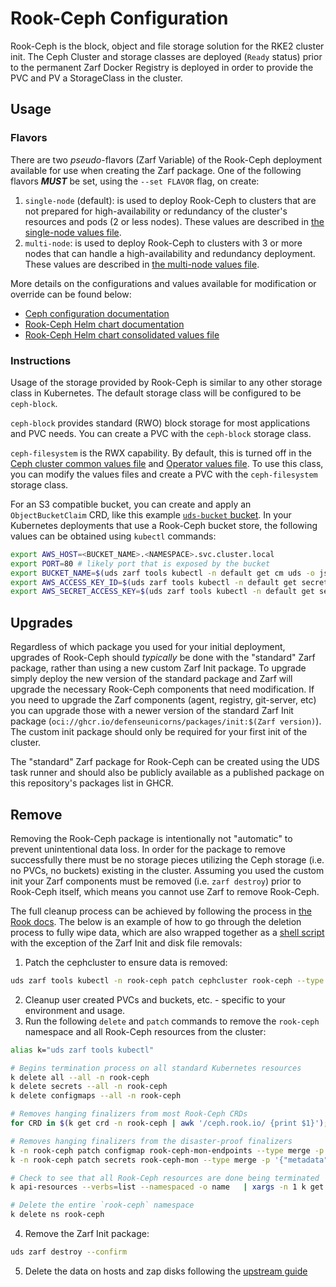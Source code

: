 # Rook-Ceph Configuration

Rook-Ceph is the block, object and file storage solution for the RKE2 cluster init. The Ceph Cluster and storage classes are deployed (`Ready` status) prior to the permanent Zarf Docker Registry is deployed in order to provide the PVC and PV a StorageClass in the cluster.

## Usage

### Flavors

There are two _pseudo_-flavors (Zarf Variable) of the Rook-Ceph deployment available for use when creating the Zarf package. One of the following flavors _**MUST**_ be set, using the `--set FLAVOR` flag, on create:

1. `single-node` (default): is used to deploy Rook-Ceph to clusters that are not prepared for high-availability or redundancy of the cluster's resources and pods (2 or less nodes). These values are described in [the single-node values file](../packages/rook-ceph/values/single-node-cluster-values.yaml).
2. `multi-node`: is used to deploy Rook-Ceph to clusters with 3 or more nodes that can handle a high-availability and redundancy deployment. These values are described in [the multi-node values file](../packages/rook-ceph/values/multi-node-cluster-values.yaml).

More details on the configurations and values available for modification or override can be found below:

- [Ceph configuration documentation](https://docs.ceph.com/en/latest/rados/configuration/)
- [Rook-Ceph Helm chart documentation](https://github.com/rook/rook/blob/master/Documentation/Helm-Charts/helm-charts.md)
- [Rook-Ceph Helm chart consolidated values file](https://github.com/rook/rook/blob/master/deploy/charts/rook-ceph-cluster/values.yaml)

### Instructions

Usage of the storage provided by Rook-Ceph is similar to any other storage class in Kubernetes. The default storage class will be configured to be `ceph-block`.

`ceph-block` provides standard (RWO) block storage for most applications and PVC needs. You can create a PVC with the `ceph-block` storage class.

`ceph-filesystem` is the RWX capability. By default, this is turned off in the [Ceph cluster common values file](../packages/rook-ceph/common/cluster-values-common.yaml) and [Operator values file](../packages/rook-ceph/values/operator-values.yaml). To use this class, you can modify the values files and create a PVC with the `ceph-filesystem` storage class.

For an S3 compatible bucket, you can create and apply an `ObjectBucketClaim` CRD, like this example [`uds-bucket` bucket](../packages/rook-ceph/common/uds-bucket.yaml). In your Kubernetes deployments that use a Rook-Ceph bucket store, the following values can be obtained using `kubectl` commands:

<!-- TODO: check on the AWS_HOST and PORT values below, based on bucket CRD -->

```bash
export AWS_HOST=<BUCKET_NAME>.<NAMESPACE>.svc.cluster.local
export PORT=80 # likely port that is exposed by the bucket
export BUCKET_NAME=$(uds zarf tools kubectl -n default get cm uds -o jsonpath='{.data.BUCKET_NAME}')
export AWS_ACCESS_KEY_ID=$(uds zarf tools kubectl -n default get secret uds -o jsonpath='{.data.AWS_ACCESS_KEY_ID}' | base64 --decode)
export AWS_SECRET_ACCESS_KEY=$(uds zarf tools kubectl -n default get secret uds -o jsonpath='{.data.AWS_SECRET_ACCESS_KEY}' | base64 --decode)
```

## Upgrades

Regardless of which package you used for your initial deployment, upgrades of Rook-Ceph should _typically_ be done with the "standard" Zarf package, rather than using a new custom Zarf Init package. To upgrade simply deploy the new version of the standard package and Zarf will upgrade the necessary Rook-Ceph components that need modification. If you need to upgrade the Zarf components (agent, registry, git-server, etc) you can upgrade those with a newer version of the standard Zarf Init package (`oci://ghcr.io/defenseunicorns/packages/init:$(Zarf version)`). The custom init package should only be required for your first init of the cluster.

The "standard" Zarf package for Rook-Ceph can be created using the UDS task runner and should also be publicly available as a published package on this repository's packages list in GHCR.

## Remove

Removing the Rook-Ceph package is intentionally not "automatic" to prevent unintentional data loss. In order for the package to remove successfully there must be no storage pieces utilizing the Ceph storage (i.e. no PVCs, no buckets) existing in the cluster. Assuming you used the custom init your Zarf components must be removed (i.e. `zarf destroy`) prior to Rook-Ceph itself, which means you cannot use Zarf to remove Rook-Ceph.

The full cleanup process can be achieved by following the process in [the Rook docs](https://rook.io/docs/rook/v1.11/Getting-Started/ceph-teardown/). The below is an example of how to go through the deletion process to fully wipe data, which are also wrapped together as a [shell script](../packages/rook-ceph/scripts/rook-ceph-destroy.sh) with the exception of the Zarf Init and disk file removals:

1. Patch the cephcluster to ensure data is removed:

```bash
uds zarf tools kubectl -n rook-ceph patch cephcluster rook-ceph --type merge -p '{"spec":{"cleanupPolicy":{"confirmation":"yes-really-destroy-data"}}}'
```

2. Cleanup user created PVCs and buckets, etc. - specific to your environment and usage.
3. Run the following `delete` and `patch` commands to remove the `rook-ceph` namespace and all Rook-Ceph resources from the cluster:

```bash
alias k="uds zarf tools kubectl"

# Begins termination process on all standard Kubernetes resources
k delete all --all -n rook-ceph
k delete secrets --all -n rook-ceph
k delete configmaps --all -n rook-ceph

# Removes hanging finalizers from most Rook-Ceph CRDs
for CRD in $(k get crd -n rook-ceph | awk '/ceph.rook.io/ {print $1}'); do k get -n rook-ceph "$CRD" -o name | xargs -I {} k patch -n rook-ceph {} --type merge -p '{"metadata":{"finalizers": []}}'; done

# Removes hanging finalizers from the disaster-proof finalizers
k -n rook-ceph patch configmap rook-ceph-mon-endpoints --type merge -p '{"metadata":{"finalizers": []}}'
k -n rook-ceph patch secrets rook-ceph-mon --type merge -p '{"metadata":{"finalizers": []}}'

# Check to see that all Rook-Ceph resources are done being terminated
k api-resources --verbs=list --namespaced -o name   | xargs -n 1 k get --show-kind --ignore-not-found -n rook-ceph

# Delete the entire `rook-ceph` namespace
k delete ns rook-ceph
```

4. Remove the Zarf Init package:

```bash
uds zarf destroy --confirm
```

5. Delete the data on hosts and zap disks following the [upstream guide](https://rook.io/docs/rook/v1.11/Getting-Started/ceph-teardown/#delete-the-data-on-hosts)
